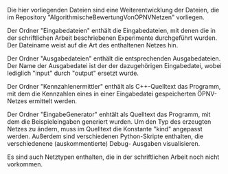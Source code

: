 Die hier vorliegenden Dateien sind eine Weiterentwicklung der Dateien, die im Repository "AlgorithmischeBewertungVonOPNVNetzen" vorliegen.

Der Ordner "Eingabedateien" enthält die Eingabedateien, mit denen die in der schriftlichen Arbeit beschriebenen Experimente durchgeführt wurden. Der Dateiname weist auf die Art des enthaltenen Netzes hin.

Der Ordner "Ausgabedateien" enthält die entsprechenden Ausgabedateien. Der Name der Ausgabedatei ist der der dazugehörigen Eingabedatei, wobei lediglich "input" durch "output" ersetzt wurde.

Der Ordner "Kennzahlenermittler" enthält als C++-Quelltext das Programm, mit dem die Kennzahlen eines in einer Eingabedatei gespeicherten ÖPNV-Netzes ermittelt werden.

Der Ordner "EingabeGenerator" enhtält als Quelltext das Programm, mit dem die Beispieleingaben generiert wurden. Um den Typ des erzeugten Netzes zu ändern, muss im Quelltext die Konstante "kind" angepasst werden. Außerdem sind verschiedenen Python-Skripte enthalten, die verschiedenene (auskommentierte) Debug- Ausgaben visualisieren.

Es sind auch Netztypen enthalten, die in der schriftlichen Arbeit noch nicht vorkommen.
